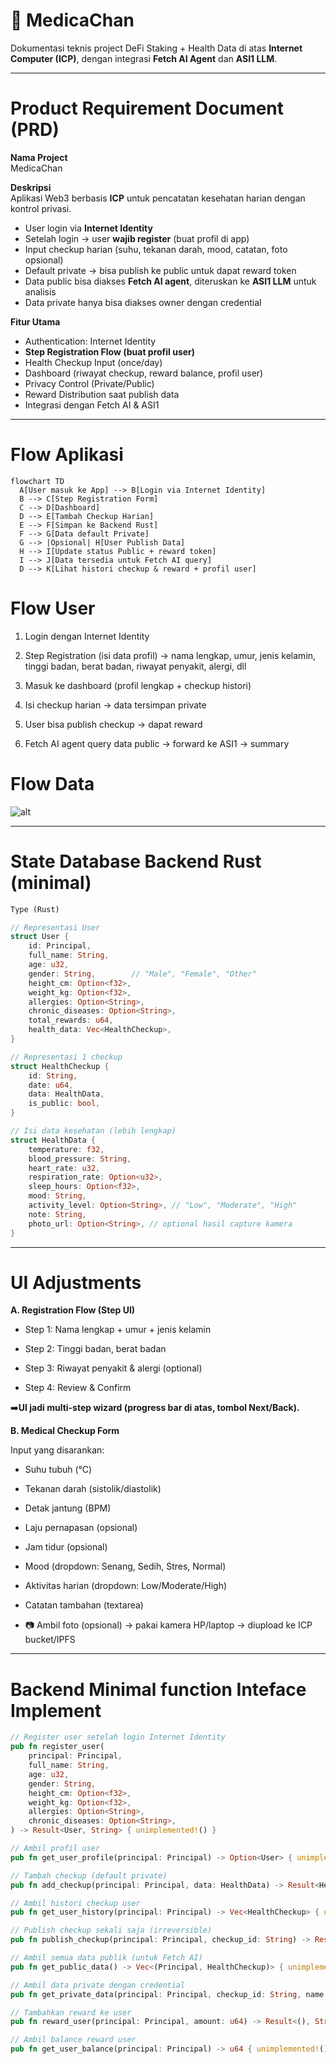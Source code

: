 # 🏥 MedicaChan

Dokumentasi teknis project DeFi Staking + Health Data di atas **Internet Computer (ICP)**, dengan integrasi **Fetch AI Agent** dan **ASI1 LLM**.

---

# Product Requirement Document (PRD)

**Nama Project**  
MedicaChan

**Deskripsi**  
Aplikasi Web3 berbasis **ICP** untuk pencatatan kesehatan harian dengan kontrol privasi.

- User login via **Internet Identity**
- Setelah login → user **wajib register** (buat profil di app)
- Input checkup harian (suhu, tekanan darah, mood, catatan, foto opsional)
- Default private → bisa publish ke public untuk dapat reward token
- Data public bisa diakses **Fetch AI agent**, diteruskan ke **ASI1 LLM** untuk analisis
- Data private hanya bisa diakses owner dengan credential

**Fitur Utama**

- Authentication: Internet Identity
- **Step Registration Flow (buat profil user)**
- Health Checkup Input (once/day)
- Dashboard (riwayat checkup, reward balance, profil user)
- Privacy Control (Private/Public)
- Reward Distribution saat publish data
- Integrasi dengan Fetch AI & ASI1

---

# Flow Aplikasi

```mermaid
flowchart TD
  A[User masuk ke App] --> B[Login via Internet Identity]
  B --> C[Step Registration Form]
  C --> D[Dashboard]
  D --> E[Tambah Checkup Harian]
  E --> F[Simpan ke Backend Rust]
  F --> G[Data default Private]
  G --> |Opsional| H[User Publish Data]
  H --> I[Update status Public + reward token]
  I --> J[Data tersedia untuk Fetch AI query]
  D --> K[Lihat histori checkup & reward + profil user]
```

# Flow User

1. Login dengan Internet Identity

2. Step Registration (isi data profil) → nama lengkap, umur, jenis kelamin, tinggi badan, berat badan, riwayat penyakit, alergi, dll

3. Masuk ke dashboard (profil lengkap + checkup histori)

4. Isi checkup harian → data tersimpan private

5. User bisa publish checkup → dapat reward

6. Fetch AI agent query data public → forward ke ASI1 → summary

# Flow Data

![alt](/product-requriments/flow-data.mermaid)

---

# State Database Backend Rust (minimal)

```rust
Type (Rust)

// Representasi User
struct User {
    id: Principal,
    full_name: String,
    age: u32,
    gender: String,        // "Male", "Female", "Other"
    height_cm: Option<f32>,
    weight_kg: Option<f32>,
    allergies: Option<String>,
    chronic_diseases: Option<String>,
    total_rewards: u64,
    health_data: Vec<HealthCheckup>,
}

// Representasi 1 checkup
struct HealthCheckup {
    id: String,
    date: u64,
    data: HealthData,
    is_public: bool,
}

// Isi data kesehatan (lebih lengkap)
struct HealthData {
    temperature: f32,
    blood_pressure: String,
    heart_rate: u32,
    respiration_rate: Option<u32>,
    sleep_hours: Option<f32>,
    mood: String,
    activity_level: Option<String>, // "Low", "Moderate", "High"
    note: String,
    photo_url: Option<String>, // optional hasil capture kamera
}

```

---

# UI Adjustments

**A. Registration Flow (Step UI)**

- Step 1: Nama lengkap + umur + jenis kelamin

- Step 2: Tinggi badan, berat badan

- Step 3: Riwayat penyakit & alergi (optional)

- Step 4: Review & Confirm

➡️**UI jadi multi-step wizard (progress bar di atas, tombol Next/Back).**

**B. Medical Checkup Form**

Input yang disarankan:

- Suhu tubuh (°C)

- Tekanan darah (sistolik/diastolik)

- Detak jantung (BPM)

- Laju pernapasan (opsional)

- Jam tidur (opsional)

- Mood (dropdown: Senang, Sedih, Stres, Normal)

- Aktivitas harian (dropdown: Low/Moderate/High)

- Catatan tambahan (textarea)

- 📷 Ambil foto (opsional) → pakai kamera HP/laptop → diupload ke ICP bucket/IPFS

---

# Backend Minimal function Inteface Implement

```rust
// Register user setelah login Internet Identity
pub fn register_user(
    principal: Principal,
    full_name: String,
    age: u32,
    gender: String,
    height_cm: Option<f32>,
    weight_kg: Option<f32>,
    allergies: Option<String>,
    chronic_diseases: Option<String>,
) -> Result<User, String> { unimplemented!() }

// Ambil profil user
pub fn get_user_profile(principal: Principal) -> Option<User> { unimplemented!() }

// Tambah checkup (default private)
pub fn add_checkup(principal: Principal, data: HealthData) -> Result<HealthCheckup, String> { unimplemented!() }

// Ambil histori checkup user
pub fn get_user_history(principal: Principal) -> Vec<HealthCheckup> { unimplemented!() }

// Publish checkup sekali saja (irreversible)
pub fn publish_checkup(principal: Principal, checkup_id: String) -> Result<(), String> { unimplemented!() }

// Ambil semua data publik (untuk Fetch AI)
pub fn get_public_data() -> Vec<(Principal, HealthCheckup)> { unimplemented!() }

// Ambil data private dengan credential
pub fn get_private_data(principal: Principal, checkup_id: String, name: String) -> Option<HealthCheckup> { unimplemented!() }

// Tambahkan reward ke user
pub fn reward_user(principal: Principal, amount: u64) -> Result<(), String> { unimplemented!() }

// Ambil balance reward user
pub fn get_user_balance(principal: Principal) -> u64 { unimplemented!() }
```
